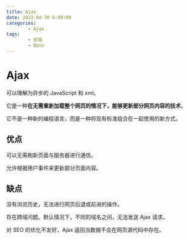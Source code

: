 ```yaml
---
title: Ajax
date: 2022-04-30 6:00:00
categories:
        - Ajax
tags:
        - 前端
        - Note
---
```


# Ajax

可以理解为异步的 JavaScript 和 xml。

它是一种**在无需重新加载整个网页的情况下，能够更新部分网页内容的技术**。

它不是一种新的编程语言，而是一种将现有标准组合在一起使用的新方式。

## 优点

可以无需刷新页面与服务器进行通信。

允许根据用户事件来更新部分页面内容。

## 缺点

没有浏览历史，无法进行网页后退或前进的操作。

存在跨域问题。默认情况下，不同的域名之间，无法发送 Ajax 请求。

对 SEO 的优化不友好，Ajax 返回当数据不会在网页源代码中存在。
